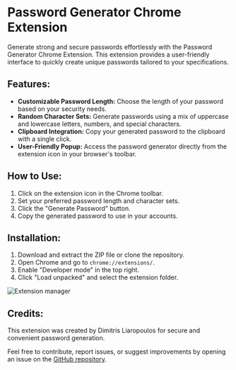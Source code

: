 # Password Generator Chrome Extension

Generate strong and secure passwords effortlessly with the Password Generator Chrome Extension. This extension provides a user-friendly interface to quickly create unique passwords tailored to your specifications.

## Features:

- **Customizable Password Length:** Choose the length of your password based on your security needs.
- **Random Character Sets:** Generate passwords using a mix of uppercase and lowercase letters, numbers, and special characters.
- **Clipboard Integration:** Copy your generated password to the clipboard with a single click.
- **User-Friendly Popup:** Access the password generator directly from the extension icon in your browser's toolbar.

## How to Use:

1. Click on the extension icon in the Chrome toolbar.
2. Set your preferred password length and character sets.
3. Click the "Generate Password" button.
4. Copy the generated password to use in your accounts.

## Installation:

1. Download and extract the ZIP file or clone the repository.
2. Open Chrome and go to `chrome://extensions/`.
3. Enable "Developer mode" in the top right.
4. Click "Load unpacked" and select the extension folder.


![Extension manager](https://i.ibb.co/j4D0bYw/Screenshot-from-2024-01-27-21-24-03.png)

## Credits:

This extension was created by Dimitris Liaropoulos for secure and convenient password generation.

Feel free to contribute, report issues, or suggest improvements by opening an issue on the [GitHub repository](https://github.com/nikelioum/Password-Generator-Chrome-Extension).
